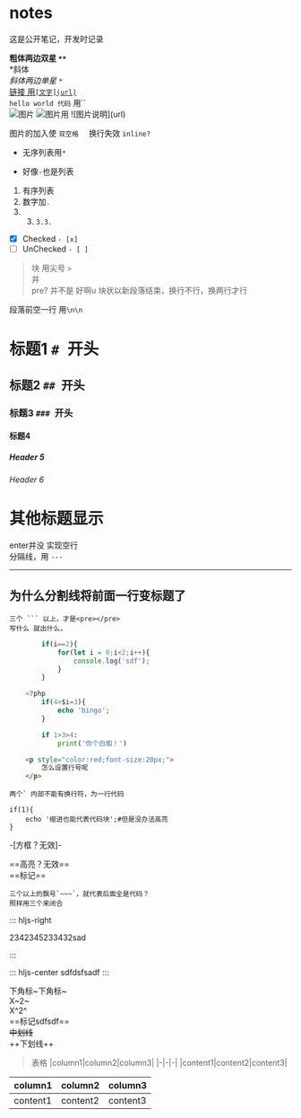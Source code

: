 # notes
这是公开笔记，开发时记录  

**粗体两边双星 `**`**  
*斜体  
*斜体两边单星 `*`*  
[链接 用`[文字](url)`](#Header-6)  
`hello world 代码`  用``  
![图片](https://avatars1.githubusercontent.com/u/35069176?s=400&u=aa93d02fbddf4ec941640b1ddae4cd25199e8e73&v=4)  ![图片用 `![图片说明](url)`](https://avatars1.githubuserconteu/35069176?s=400&u=aa93d02fbddf4ec941640b1ddae4cd25199e8rte73=&v=4)

图片的加入使 `双空格  ` 换行失效 `inline?`
* 无序列表用`*`  
- 好像`-`也是列表  

1. 有序列表
2. 数字加`.`  
3. 3. `3.3.`

- [X] Checked `- [x]`
- [ ] UnChecked `- [ ]`

> 块 用尖号 `>`  
并  
pre?  并不是
好啊u
块状以新段落结束，换行不行，换两行才行  

段落前空一行 用`\n\n`
# 标题1 `# `开头
## 标题2 `## `开头
### 标题3 `### `开头
#### 标题4
##### Header 5
###### Header 6
其他标题显示
=

enter并没
实现空行  
分隔线，用 `---`

---
为什么分割线将前面一行变标题了  
----------

> 
````
三个 ``` 以上，才是<pre></pre>
写什么 就出什么，
````
```javascript
        if(i==2){
            for(let i = 0;i<2;i++){
                console.log('sdf');
            }
        }
```
```php
    <?php
        if(4>$i=3){
            echo 'bingo';
        }
```
```python    
        if 1>3>4:
            print('你个白痴！')
```
```html
    <p style="color:red;font-size:20px;">
        怎么设置行号呢
    </p>
```
``
两个` 内部不能有换行符，为一行代码
``

    if(1){
        echo '缩进也能代表代码块';#但是没办法高亮
    }

-[方框？无效]-

==高亮？无效==  
==标记==

[^1]: 这里是脚注的内容
[^2]: 这里是脚注的内容
[^n]:这里是脚注的内容  
[^n]: 这里是脚注的内容

~~~ 
三个以上的飘号`~~~`，就代表后面全是代码？
照样用三个来闭合
~~~

  

::: hljs-right

2342345233432sad

:::
  
::: hljs-center
	sdfdsfsadf
:::
  
下角标~下角标~  
X~2~  
X^2^  
==标记sdfsdf==  
~~中划线~~  
++下划线++  

> 表格
|column1|column2|column3|
|-|-|-|
|content1|content2|content3|

|column1|column2|column3|
|-|-|-|
|content1|content2|content3|
